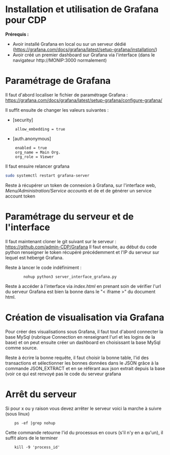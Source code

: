 # Installation et utilisation de Grafana pour CDP
**Prérequis :** 

 - Avoir installé Grafana en local ou sur un serveur dédié (https://grafana.com/docs/grafana/latest/setup-grafana/installation/)
 - Avoir créé un premier dashboard sur Grafana via l'interface (dans le navigateur http://MONIP:3000 normalement)
 

# Paramétrage de Grafana
Il faut d'abord localiser le fichier de paramétrage Grafana : https://grafana.com/docs/grafana/latest/setup-grafana/configure-grafana/

Il suffit ensuite de changer les valeurs suivantes : 

 - [security]

		allow_embedding = true
 - [auth.anonymous]

		enabled = true
		org_name = Main Org.
		org_role = Viewer

Il faut ensuire relancer grafana
```bash
sudo systemctl restart grafana-server
```
Reste à récupérer un token de connexion à Grafana, sur l'interface web, *Menu/Administration/Service accounts* et de et de générer un service account token 


# Paramétrage du serveur et de l'interface
Il faut maintenant cloner le git suivant sur le serveur : https://github.com/admin-CDP/Grafana
Il faut ensuite, au début du code python renseigner le token récupéré précédemment et l'IP du serveur sur lequel est hébergé Grafana.

Reste à lancer le code indéfiniment  :

			nohup python3 server_interface_grafana.py 

Reste à accéder à l'interface via  *index.html* en prenant soin de vérifier l'url du serveur Grafana est bien la bonne dans le "< iframe >" du document html.

# Création de visualisation via Grafana
Pour créer des visualisations sous Grafana, il faut tout d'abord connecter la base MySql (rubrique Connection en renseignant l'url et les logins de la base) et on peut ensuite créer un dashboard en choisissant la base MySql comme source.

Reste à écrire la bonne requête, il faut choisir la bonne table, l'id des transactions et sélectionner les bonnes données dans le JSON grâce à la commande JSON_EXTRACT et en se référant aux json extrait depuis la base (voir ce qui est renvoyé pas le code du serveur grafana


# Arrêt du serveur

  

Si pour x ou y raison vous devez arrêter le serveur voici la marche à suivre (sous linux)

		ps -ef |grep nohup

Cette commande retourne l'id du processus en cours (s'il n'y en a qu'un), il suffit alors de le terminer

		kill -9 'process_id'


